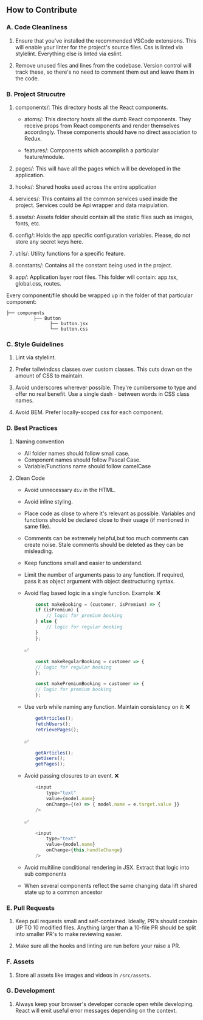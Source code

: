 ## How to Contribute

### A. Code Cleanliness

1. Ensure that you've installed the recommended VSCode extensions. This will enable your linter for the project's source files. Css is linted via stylelint. Everything else is linted via eslint.

2. Remove unused files and lines from the codebase. Version control will track these, so there's no need to comment them out and leave them in the code.

### B. Project Strucutre

1. components/: This directory hosts all the React components.

    - atoms/: This directory hosts all the dumb React components. They receive props from React components and render themselves accordingly. These components should have no direct association to Redux.

    - features/: Components which accomplish a particular feature/module.

2. pages/: This will have all the pages which will be developed in the application.

3. hooks/: Shared hooks used across the entire application

4. services/: This contains all the common services used inside the project. Services could be Api wrapper and data maipulation.

5. assets/: Assets folder should contain all the static files such as images, fonts, etc.

6. config/: Holds the app specific configuration variables. Please, do not store any secret keys here.

7. utils/: Utility functions for a specific feature.

8. constants/: Contains all the constant being used in the project.

9. app/: Application layer root files. This folder will contain: app.tsx, global.css, routes.

Every component/file should be wrapped up in the folder of that particular component:
``` 
├── components
          ├── Button
                ├── button.jsx
                └── button.css
```

### C. Style Guidelines

1. Lint via stylelint.

2. Prefer tailwindcss classes over custom classes. This cuts down on the amount of CSS to maintain.

3. Avoid underscores wherever possible. They're cumbersome to type and offer no real benefit. Use a single dash `-` between words in CSS class names.

4. Avoid BEM. Prefer locally-scoped css for each component.


### D. Best Practices

1. Naming convention
    - All folder names should follow small case.
    - Component names should follow Pascal Case.
    - Variable/Functions name should follow camelCase

1. Clean Code

    - Avoid unnecessary `div` in the HTML.

    - Avoid inline styling.
    
    - Place code as close to where it's relevant as possible. Variables and functions should be declared close to their usage (if mentioned in same file).

    - Comments can be extremely helpful,but too much comments can create noise. Stale comments should be deleted as they can be misleading.

    - Keep functions small and easier to understand.

    - Limit the number of arguments pass to any function. If required, pass it as object argument with object destructuring syntax.

    - Avoid flag based logic in a single function. Example:
        ❌
        ```js
            const makeBooking = (customer, isPremium) => {
            if (isPremium) {
                // logic for premium booking
            } else {
                // logic for regular booking
            }
            };
        ```

        ✅

        ```js
            const makeRegularBooking = customer => {
            // logic for regular booking
            };

            const makePremiumBooking = customer => {
            // logic for premium booking
            };
        ```
    - Use verb while naming any function. Maintain consistency on it:
        ❌

        ```js
            getArticles();
            fetchUsers();
            retrievePages();
        ```

        ✅

        ```js
            getArticles();
            getUsers();
            getPages();
        ```
    - Avoid passing closures to an event.
        ❌

        ```js
            <input
                type="text"
                value={model.name}
                onChange={(e) => { model.name = e.target.value }}
            />
        ```
        ✅

        ```js
            <input
                type="text"
                value={model.name}
                onChange={this.handleChange}
            />
        ```
    - Avoid multiline conditional rendering in JSX. Extract that logic into sub components
    - When several components reflect the same changing data lift shared state up to a common ancestor


### E. Pull Requests

1. Keep pull requests small and self-contained. Ideally, PR's should contain UP TO 10 modified files. Anything larger than a 10-file PR should be split into smaller PR's to make reviewing easier.

2. Make sure all the hooks and linting are run before your raise a PR.

### F. Assets

1. Store all assets like images and videos in `/src/assets`.


### G. Development

1. Always keep your browser's developer console open while developing. React will emit useful error messages depending on the context.